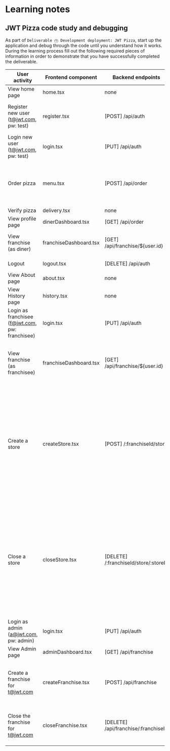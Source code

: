 # Learning notes

## JWT Pizza code study and debugging

As part of `Deliverable ⓵ Development deployment: JWT Pizza`, start up the application and debug through the code until you understand how it works. During the learning process fill out the following required pieces of information in order to demonstrate that you have successfully completed the deliverable.

| User activity                                       | Frontend component | Backend endpoints | Database SQL |
| --------------------------------------------------- | ------------------ | ----------------- | ------------ |
| View home page                                      | home.tsx           | none              | none         |
| Register new user<br/>(t@jwt.com, pw: test)         | register.tsx       | [POST] /api/auth  | INSERT INTO user (name, email, password) VALUES (?, ?, ?) INSERT INTO userRole (userId, role, objectId) VALUES (?, ?, ?) |
| Login new user<br/>(t@jwt.com, pw: test)            | login.tsx          | [PUT] /api/auth   | SELECT * FROM user WHERE email=?   INSERT INTO auth (token, userId) VALUES (?, ?) |
| Order pizza                                         | menu.tsx           | [POST] /api/order | INSERT INTO dinerOrder (dinerId, franchiseId, storeId, date) VALUES (?, ?, ?, now()) INSERT INTO orderItem (orderId, menuId, description, price) VALUES (?, ?, ?, ?)  |
| Verify pizza                                        | delivery.tsx       | none              | none         |
| View profile page                                   | dinerDashboard.tsx | [GET] /api/order  | SELECT * FROM menu |
| View franchise<br/>(as diner)                       | franchiseDashboard.tsx | [GET] /api/franchise/${user.id} | SELECT objectId FROM userRole WHERE role='franchisee' AND userId=? |
| Logout                                              | logout.tsx         | [DELETE] /api/auth | DELETE FROM auth WHERE token=? |
| View About page                                     | about.tsx          | none              | none         |
| View History page                                   | history.tsx        | none              | none         |
| Login as franchisee<br/>(f@jwt.com, pw: franchisee) | login.tsx          | [PUT] /api/auth   | SELECT * FROM user WHERE email=?   INSERT INTO auth (token, userId) VALUES (?, ?) |
| View franchise<br/>(as franchisee)                  | franchiseDashboard.tsx | [GET] /api/franchise/${user.id} | SELECT objectId FROM userRole WHERE role='franchisee' AND userId=? SELECT id, name FROM franchise WHERE id in (${franchiseIds.join(',')}) |
| Create a store                                      | createStore.tsx    | [POST] /:franchiseId/store |SELECT u.id, u.name, u.email FROM userRole AS ur JOIN user AS u ON u.id=ur.userId WHERE ur.objectId=? AND ur.role='franchisee SELECT s.id, s.name, COALESCE(SUM(oi.price), 0) AS totalRevenue FROM dinerOrder AS do JOIN orderItem AS oi ON do.id=oi.orderId RIGHT JOIN store AS s ON s.id=do.storeId WHERE s.franchiseId=? GROUP BY s.id INSERT INTO store (franchiseId, name) VALUES (?, ?)|
| Close a store                                       | closeStore.tsx     | [DELETE] /:franchiseId/store/:storeId | SELECT u.id, u.name, u.email FROM userRole AS ur JOIN user AS u ON u.id=ur.userId WHERE ur.objectId=? AND ur.role='franchisee SELECT s.id, s.name, COALESCE(SUM(oi.price), 0) AS totalRevenue FROM dinerOrder AS do JOIN orderItem AS oi ON do.id=oi.orderId RIGHT JOIN store AS s ON s.id=do.storeId WHERE s.franchiseId=? GROUP BY s.id DELETE FROM store WHERE franchiseId=? AND id=? |
| Login as admin<br/>(a@jwt.com, pw: admin)           | login.tsx          | [PUT] /api/auth   | SELECT * FROM user WHERE email=?   INSERT INTO auth (token, userId) VALUES (?, ?) |
| View Admin page                                     | adminDashboard.tsx | [GET] /api/franchise | SELECT id, name FROM franchise |
| Create a franchise for t@jwt.com                    | createFranchise.tsx| [POST] /api/franchise | SELECT id, name FROM user WHERE email=? INSERT INTO franchise (name) VALUES (?) INSERT INTO userRole (userId, role, objectId) VALUES (?, ?, ?)            |
| Close the franchise for t@jwt.com                   | closeFranchise.tsx | [DELETE] /api/franchise/:franchiseId | DELETE FROM store WHERE franchiseId=? DELETE FROM userRole WHERE objectId=? DELETE FROM franchise WHERE id=?             |

